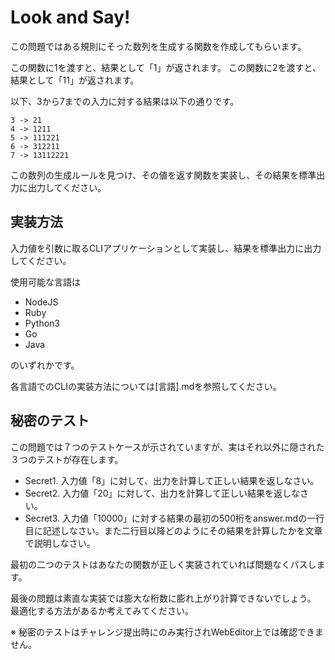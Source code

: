 # Look and Say!

この問題ではある規則にそった数列を生成する関数を作成してもらいます。

この関数に1を渡すと、結果として「1」が返されます。
この関数に2を渡すと、結果として「11」が返されます。

以下、3から7までの入力に対する結果は以下の通りです。

```
3 -> 21
4 -> 1211
5 -> 111221
6 -> 312211
7 -> 13112221
```

この数列の生成ルールを見つけ、その値を返す関数を実装し、その結果を標準出力に出力してください。

## 実装方法
入力値を引数に取るCLIアプリケーションとして実装し、結果を標準出力に出力してください。

使用可能な言語は

- NodeJS
- Ruby
- Python3
- Go
- Java

のいずれかです。

各言語でのCLIの実装方法については[言語].mdを参照してください。

## 秘密のテスト
この問題では７つのテストケースが示されていますが、実はそれ以外に隠された３つのテストが存在します。

- Secret1. 入力値「8」に対して、出力を計算して正しい結果を返しなさい。
- Secret2. 入力値「20」に対して、出力を計算して正しい結果を返しなさい。
- Secret3. 入力値「10000」に対する結果の最初の500桁をanswer.mdの一行目に記述しなさい。また二行目以降どのようにその結果を計算したかを文章で説明しなさい。

最初の二つのテストはあなたの関数が正しく実装されていれば問題なくパスします。

最後の問題は素直な実装では膨大な桁数に膨れ上がり計算できないでしょう。
最適化する方法があるか考えてみてください。

※ 秘密のテストはチャレンジ提出時にのみ実行されWebEditor上では確認できません。
